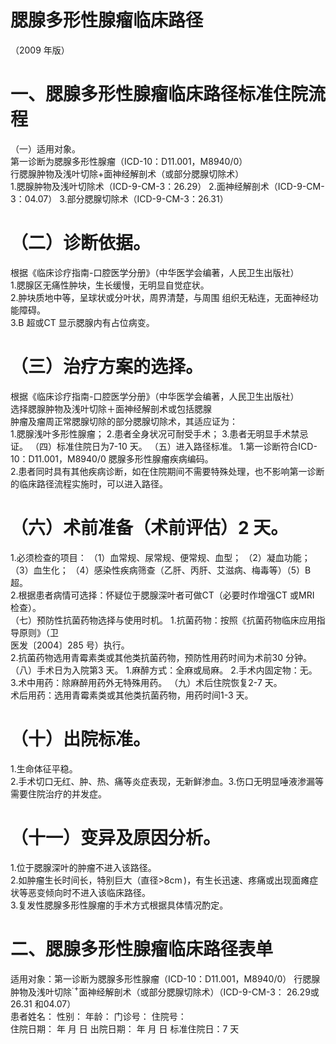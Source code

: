 # 腮腺多形性腺瘤临床路径  
（2009 年版）  
# 一、腮腺多形性腺瘤临床路径标准住院流程  
（一）适用对象。  
第一诊断为腮腺多形性腺瘤（ICD-10：D11.001，M8940/0）  
行腮腺肿物及浅叶切除$+$面神经解剖术（或部分腮腺切除术）  
1.腮腺肿物及浅叶切除术（ICD-9-CM-3：26.29） 2.面神经解剖术（ICD-9-CM-3：04.07） 3.部分腮腺切除术（ICD-9-CM-3：26.31）  
# （二）诊断依据。  
根据《临床诊疗指南-口腔医学分册》（中华医学会编著，人民卫生出版社）  
1.腮腺区无痛性肿块，生长缓慢，无明显自觉症状。  
2.肿块质地中等，呈球状或分叶状，周界清楚，与周围 组织无粘连，无面神经功能障碍。  
3.B 超或CT 显示腮腺内有占位病变。  
# （三）治疗方案的选择。  
根据《临床诊疗指南-口腔医学分册》（中华医学会编著，人民卫生出版社）  
选择腮腺肿物及浅叶切除＋面神经解剖术或包括腮腺  
肿瘤及瘤周正常腮腺切除的部分腮腺切除术，其适应证为：  
1.腮腺浅叶多形性腺瘤； 2.患者全身状况可耐受手术； 3.患者无明显手术禁忌证。 （四）标准住院日为7-10 天。 （五）进入路径标准。 1.第一诊断符合ICD-10：D11.001，M8940/0 腮腺多形性腺瘤疾病编码。  
2.患者同时具有其他疾病诊断，如在住院期间不需要特殊处理，也不影响第一诊断的临床路径流程实施时，可以进入路径。  
# （六）术前准备（术前评估）2 天。  
1.必须检查的项目： （1）血常规、尿常规、便常规、血型； （2）凝血功能； （3）血生化； （4）感染性疾病筛查（乙肝、丙肝、艾滋病、梅毒等）（5）B 超。  
2.根据患者病情可选择：怀疑位于腮腺深叶者可做CT（必要时作增强CT 或MRI 检查）。  
（七）预防性抗菌药物选择与使用时机。 1.抗菌药物：按照《抗菌药物临床应用指导原则》（卫  
医发〔2004〕285 号）执行。  
2.抗菌药物选用青霉素类或其他类抗菌药物，预防性用药时间为术前30 分钟。  
（八）手术日为入院第3 天。 1.麻醉方式：全麻或局麻。             2.手术内固定物：无。    3.术中用药：除麻醉用药外无特殊用药。 （九）术后住院恢复2-7 天。  
术后用药：选用青霉素类或其他类抗菌药物，用药时间1-3 天。  
# （十）出院标准。  
1.生命体征平稳。  
2.手术切口无红、肿、热、痛等炎症表现，无新鲜渗血。3.伤口无明显唾液渗漏等需要住院治疗的并发症。  
# （十一）变异及原因分析。  
1.位于腮腺深叶的肿瘤不进入该路径。  
2.如肿瘤生长时间长，特别巨大（直径${\mathrm{>}}8\mathrm{cm}\,)$，有生长迅速、疼痛或出现面瘫症状等恶变倾向时不进入该临床路径。  
3.复发性腮腺多形性腺瘤的手术方式根据具体情况酌定。  
# 二、腮腺多形性腺瘤临床路径表单  
适用对象：第一诊断为腮腺多形性腺瘤（ICD-10：D11.001，M8940/0） 行腮腺肿物及浅叶切除$^{\cdot+}$面神经解剖术（或部分腮腺切除术）（ICD-9-CM-3： 26.29或 26.31 和04.07）  
患者姓名：           性别：    年龄：    门诊号：       住院号：  
住院日期：   年  月  日    出院日期：   年  月   日     标准住院日：7 天  
